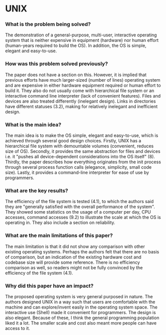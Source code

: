 # UNIX

### What is the problem being solved?

The demonstration of a general-purpose, multi-user, interactive operating system that is neither expensive in equipment (hardware) nor human effort (human-years required to build the OS). In addition, the OS is simple, elegant and easy-to-use.

### How was this problem solved previously?

The paper does not have a section on this. However, it is implied that previous efforts have much larger-sized (number of lines) operating system and are expensive in either hardware equipment required or human effort to build it. They also do not usually come with hierarchical file system or an interactive command line interpreter (lack of convenient features). Files and devices are also treated differently (inelegant design). Links in directories have different statuses (3.2), making for relatively inelegant and inefficient design.

### What is the main idea?

The main idea is to make the OS simple, elegant and easy-to-use, which is achieved through several good design choices. Firstly, UNIX has a hierarchical file system with demountable volumes (convenient, reduces size of OS). Secondly, it provides the same abstraction for files and devices i.e. it "pushes all device-dependent considerations into the OS itself" (8). Thirdly, the paper describes how everything originates from the init process through several process function calls (elegance, simplicity, small code size). Lastly, it provides a command-line interpreter for ease of use by programmers.

### What are the key results?

The efficiency of the file system is tested (4.1), to which the authors said they are "generally satisfied with the overall performance of the system". They showed some statistics on the usage of a computer per day, CPU accesses, command accesses (9.2) to illustrate the scale at which the OS is operating in. They also include a section on reliability.

### What are the main limitations of this paper?

The main limitation is that it did not show any comparison with other existing operating systems. Perhaps the authors felt that there are no basis of comparison, but an indication of the existing hardware cost and codebase size will provide some reference. There is no efficiency comparison as well, so readers might not be fully convinced by the efficiency of the file system (4.1).

### Why did this paper have an impact?

The proposed operating system is very general purposed in nature. The authors designed UNIX in a way such that users are comfortable with the machine and can explore/invent easily in the operating system space. The interactive use (Shell) made it convenient for programmers. The design is also elegant. Because of these, I think the general programming population liked it a lot. The smaller scale and cost also meant more people can have access to it.

